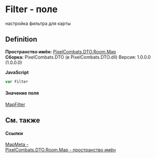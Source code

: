 # Filter - поле


настройка фильтра для карты



## Definition
**Пространство имён:** <a href="7c5eed33-2080-522a-573c-c524c805b022">PixelCombats.DTO.Room.Map</a>  
**Сборка:** PixelCombats.DTO (в PixelCombats.DTO.dll) Версия: 1.0.0.0 (1.0.0.0)

**JavaScript**
``` JavaScript
var Filter
```



#### Значение поля
<a href="098d04a3-dd3c-39e8-277f-82f1a1cde40c">MapFilter</a>

## См. также


#### Ссылки
<a href="3a7bd50c-6cf5-6691-b418-805a27a4b133">MapMeta - </a>  
<a href="7c5eed33-2080-522a-573c-c524c805b022">PixelCombats.DTO.Room.Map - пространство имён</a>  
